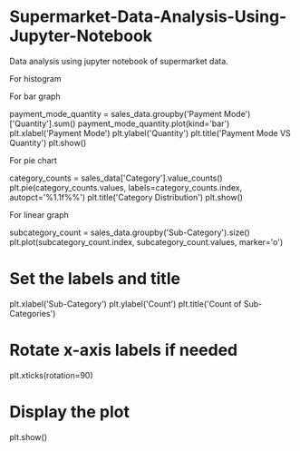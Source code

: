 # Supermarket-Data-Analysis-Using-Jupyter-Notebook
Data analysis using jupyter notebook of supermarket data. 
<!--  -->
For histogram 




<!--  -->

<!--  -->
For bar graph

payment_mode_quantity = sales_data.groupby('Payment Mode')['Quantity'].sum()
payment_mode_quantity.plot(kind='bar')
plt.xlabel('Payment Mode')
plt.ylabel('Quantity')
plt.title('Payment Mode VS Quantity')
plt.show()
<!--  -->

<!--  -->
For pie chart

category_counts = sales_data['Category'].value_counts()
plt.pie(category_counts.values, labels=category_counts.index, autopct='%1.1f%%')
plt.title('Category Distribution')
plt.show()




<!--  -->
For linear graph

subcategory_count = sales_data.groupby('Sub-Category').size()
plt.plot(subcategory_count.index, subcategory_count.values, marker='o')

# Set the labels and title
plt.xlabel('Sub-Category')
plt.ylabel('Count')
plt.title('Count of Sub-Categories')

# Rotate x-axis labels if needed
plt.xticks(rotation=90)

# Display the plot
plt.show()


